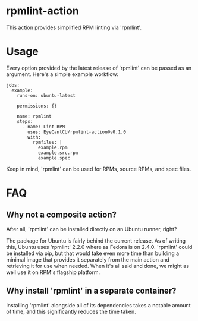 # rpmlint-action

This action provides simplified RPM linting via 'rpmlint'.

# Usage

Every option provided by the latest release of 'rpmlint' can be passed as an argument. Here's a simple example workflow:

```
jobs:
  example:
    runs-on: ubuntu-latest

    permissions: {}

    name: rpmlint
    steps:
      - name: Lint RPM
        uses: EyeCantCU/rpmlint-action@v0.1.0
        with:
          rpmfiles: |
            example.rpm
            example.src.rpm
            example.spec
```

Keep in mind, 'rpmlint' can be used for RPMs, source RPMs, and spec files.

# FAQ

## Why not a composite action?

After all, 'rpmlint' can be installed directly on an Ubuntu runner, right?

The package for Ubuntu is fairly behind the current release. As of writing this, Ubuntu uses 'rpmlint' 2.2.0 where as Fedora is on 2.4.0. 'rpmlint' could be installed via pip, but that would take even more time than building a minimal image that provides it separately from the main action and retrieving it for use when needed. When it's all said and done, we might as well use it on RPM's flagship platform.

## Why install 'rpmlint' in a separate container?

Installing 'rpmlint' alongside all of its dependencies takes a notable amount of time, and this significantly reduces the time taken.

